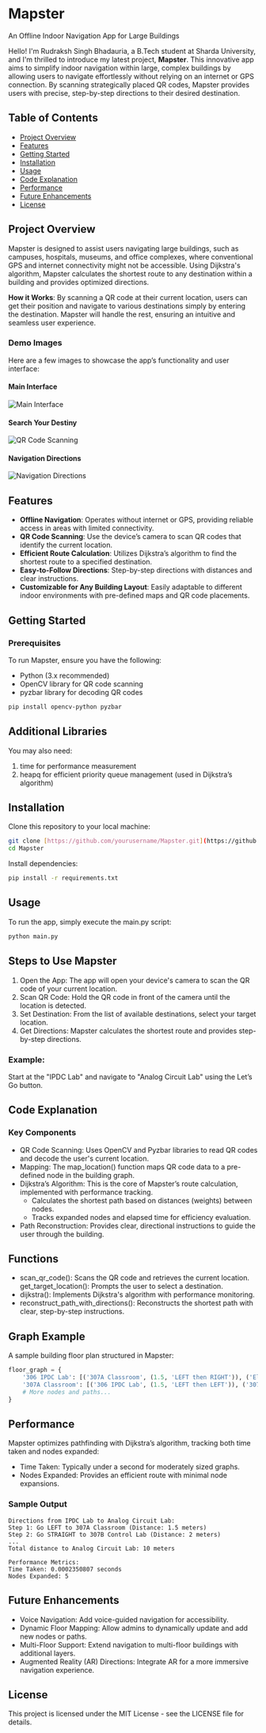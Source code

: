 # Mapster 
An Offline Indoor Navigation App for Large Buildings

Hello! I'm Rudraksh Singh Bhadauria, a B.Tech student at Sharda University, and I'm thrilled to introduce my latest project, **Mapster**. This innovative app aims to simplify indoor navigation within large, complex buildings by allowing users to navigate effortlessly without relying on an internet or GPS connection. By scanning strategically placed QR codes, Mapster provides users with precise, step-by-step directions to their desired destination.

## Table of Contents

* [Project Overview](#project-overview)
* [Features](#features)
* [Getting Started](#getting-started)
* [Installation](#installation)
* [Usage](#usage)
* [Code Explanation](#code-explanation)
* [Performance](#performance)
* [Future Enhancements](#future-enhancements)
* [License](#license)

## Project Overview

Mapster is designed to assist users navigating large buildings, such as campuses, hospitals, museums, and office complexes, where conventional GPS and internet connectivity might not be accessible. Using Dijkstra's algorithm, Mapster calculates the shortest route to any destination within a building and provides optimized directions.

**How it Works**: By scanning a QR code at their current location, users can get their position and navigate to various destinations simply by entering the destination. Mapster will handle the rest, ensuring an intuitive and seamless user experience.

### Demo Images

Here are a few images to showcase the app’s functionality and user interface:

#### Main Interface
![Main Interface](path/to/WhatsApp%20Image%202024-11-12%20at%2020.34.44_96a0b411.jpg)

#### Search Your Destiny
![QR Code Scanning](path/to/WhatsApp%20Image%202024-11-12%20at%2020.34.44_9296915b.jpg)

#### Navigation Directions
![Navigation Directions](path/to/WhatsApp%20Image%202024-11-12%20at%2020.34.44_6e243d87.jpg)

## Features

* **Offline Navigation**: Operates without internet or GPS, providing reliable access in areas with limited connectivity.
* **QR Code Scanning**: Use the device’s camera to scan QR codes that identify the current location.
* **Efficient Route Calculation**: Utilizes Dijkstra’s algorithm to find the shortest route to a specified destination.
* **Easy-to-Follow Directions**: Step-by-step directions with distances and clear instructions.
* **Customizable for Any Building Layout**: Easily adaptable to different indoor environments with pre-defined maps and QR code placements.

## Getting Started

### Prerequisites

To run Mapster, ensure you have the following:

* Python (3.x recommended)
* OpenCV library for QR code scanning
* pyzbar library for decoding QR codes

```Bash
pip install opencv-python pyzbar
```
## Additional Libraries
You may also need:

1. time for performance measurement
2. heapq for efficient priority queue management (used in Dijkstra’s algorithm)

## Installation
Clone this repository to your local machine:

```Bash
git clone [https://github.com/yourusername/Mapster.git](https://github.com/yourusername/Mapster.git)
cd Mapster
```
Install dependencies:

```Bash
pip install -r requirements.txt
```
## Usage
To run the app, simply execute the main.py script:

```Bash
python main.py
```
## Steps to Use Mapster

1. Open the App: The app will open your device's camera to scan the QR code of your current location.
2. Scan QR Code: Hold the QR code in front of the camera until the location is detected.
3. Set Destination: From the list of available destinations, select your target location.
4. Get Directions: Mapster calculates the shortest route and provides step-by-step directions.

### Example:
Start at the "IPDC Lab" and navigate to "Analog Circuit Lab" using the Let’s Go button.

## Code Explanation
### Key Components

- QR Code Scanning: Uses OpenCV and Pyzbar libraries to read QR codes and decode the user's current location.
- Mapping: The map_location() function maps QR code data to a pre-defined node in the building graph.
- Dijkstra’s Algorithm: This is the core of Mapster’s route calculation, implemented with performance tracking.
    - Calculates the shortest path based on distances (weights) between nodes.
    - Tracks expanded nodes and elapsed time for efficiency evaluation.
- Path Reconstruction: Provides clear, directional instructions to guide the user through the building.

## Functions
- scan_qr_code(): Scans the QR code and retrieves the current location.
get_target_location(): Prompts the user to select a destination.
- dijkstra(): Implements Dijkstra's algorithm with performance monitoring.
- reconstruct_path_with_directions(): Reconstructs the shortest path with clear, step-by-step instructions.

## Graph Example
A sample building floor plan structured in Mapster:

```python
floor_graph = {
    '306 IPDC Lab': [('307A Classroom', (1.5, 'LEFT then RIGHT')), ('Elevator', (1, 'RIGHT'))],
    '307A Classroom': [('306 IPDC Lab', (1.5, 'LEFT then LEFT')), ('307B Control Lab', (2, 'STRAIGHT'))],
    # More nodes and paths...
}
```
## Performance
Mapster optimizes pathfinding with Dijkstra’s algorithm, tracking both time taken and nodes expanded:

- Time Taken: Typically under a second for moderately sized graphs.
- Nodes Expanded: Provides an efficient route with minimal node expansions.

### Sample Output
```text
Directions from IPDC Lab to Analog Circuit Lab:
Step 1: Go LEFT to 307A Classroom (Distance: 1.5 meters)
Step 2: Go STRAIGHT to 307B Control Lab (Distance: 2 meters)
...
Total distance to Analog Circuit Lab: 10 meters

Performance Metrics:
Time Taken: 0.0002350807 seconds
Nodes Expanded: 5
```
## Future Enhancements
- Voice Navigation: Add voice-guided navigation for accessibility.
- Dynamic Floor Mapping: Allow admins to dynamically update and add new nodes or paths.
- Multi-Floor Support: Extend navigation to multi-floor buildings with additional layers.
- Augmented Reality (AR) Directions: Integrate AR for a more immersive navigation experience.

## License
This project is licensed under the MIT License - see the LICENSE file for details.



